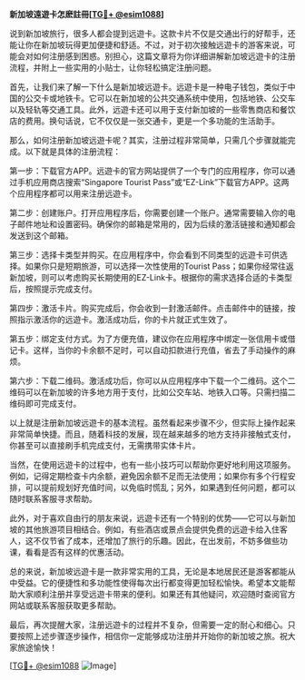 **新加坡遠遊卡怎麽註冊[[TG💪+ @esim1088](https://t.me/s/esim1088)]**

说到新加坡旅行，很多人都会提到远遊卡。这款卡片不仅是交通出行的好帮手，还能让你在新加坡玩得更加便捷和舒适。不过，对于初次接触远遊卡的游客来说，可能会对如何注册感到困惑。别担心，这篇文章将为你详细讲解新加坡远遊卡的注册流程，并附上一些实用的小贴士，让你轻松搞定注册问题。

首先，让我们来了解一下什么是新加坡远遊卡。远遊卡是一种电子钱包，类似于中国的公交卡或地铁卡。它可以在新加坡的公共交通系统中使用，包括地铁、公交车以及轻轨等交通工具。此外，远遊卡还可以用于支付新加坡的一些零售商店和餐饮店的费用。换句话说，它不仅仅是一张交通卡，更是一个多功能的生活助手。

那么，如何注册新加坡远遊卡呢？其实，注册过程非常简单，只需几个步骤就能完成。以下就是具体的注册流程：

第一步：下载官方APP。远遊卡的官方网站提供了一个专门的应用程序，你可以通过手机应用商店搜索“Singapore Tourist Pass”或“EZ-Link”下载官方APP。这两个应用程序都可以用来注册远遊卡。

第二步：创建账户。打开应用程序后，你需要创建一个账户。通常需要输入你的电子邮件地址和设置密码。确保你的邮箱是常用的，因为后续的激活链接和通知都会发送到这个邮箱。

第三步：选择卡类型并购买。在应用程序中，你会看到不同类型的远遊卡可供选择。如果你只是短期旅游，可以选择一次性使用的Tourist Pass；如果你经常往返新加坡，则可以考虑购买长期使用的EZ-Link卡。根据你的需求选择合适的卡类型后，按照提示完成支付。

第四步：激活卡片。购买完成后，你会收到一封激活邮件。点击邮件中的链接，按照指示激活你的远遊卡。激活成功后，你的卡片就正式生效了。

第五步：绑定支付方式。为了方便充值，建议你在应用程序中绑定一张信用卡或借记卡。这样，当你的卡余额不足时，可以自动扣款进行充值，省去了手动操作的麻烦。

第六步：下载二维码。激活成功后，你可以从应用程序中下载一个二维码。这个二维码可以在新加坡的许多地方用于支付，比如公交车站、地铁入口等。只需扫描二维码即可完成支付。

以上就是注册新加坡远遊卡的基本流程。虽然看起来步骤不少，但实际上操作起来非常简单快捷。而且，随着科技的发展，现在越来越多的地方支持非接触式支付，你甚至可以直接刷手机完成支付，无需携带实体卡片。

当然，在使用远遊卡的过程中，也有一些小技巧可以帮助你更好地利用这项服务。例如，记得定期检查卡内余额，避免因余额不足而无法使用；如果你有多个行程安排，可以提前规划好充值时间，以免临时慌乱；另外，如果遇到任何问题，都可以随时联系客服寻求帮助。

此外，对于喜欢自由行的朋友来说，远遊卡还有一个特别的优势——它可以与新加坡的其他旅游项目相结合。例如，有些酒店或景点会提供免费的远遊卡给入住客人，这不仅节省了成本，还增加了旅行的乐趣。因此，在出发前，不妨多做些功课，看看是否有这样的优惠活动。

总的来说，新加坡远遊卡是一款非常实用的工具，无论是本地居民还是游客都能从中受益。它的便捷性和多功能性使得每次出行都变得更加轻松愉快。希望本文能帮助大家顺利注册并享受远遊卡带来的便利。如果还有其他疑问，欢迎随时查阅官方网站或联系客服获取更多帮助。

最后，再次提醒大家，注册远遊卡的过程并不复杂，但需要一定的耐心和细心。只要按照上述步骤逐步操作，相信你一定能够成功注册并开始你的新加坡之旅。祝大家旅途愉快！

[[TG💪+ @esim1088](https://t.me/s/esim1088) ![Image](https://i.postimg.cc/4NQfJmqS/Snipaste-2025-05-13-00-14-12.png)]
